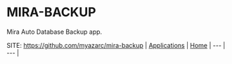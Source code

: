 # MIRA-BACKUP

 Mira Auto Database Backup app.

 SITE: https://github.com/myazarc/mira-backup
 | [Applications](https://portable-linux-apps.github.io/apps.html) | [Home](https://portable-linux-apps.github.io)
 | --- | --- |
